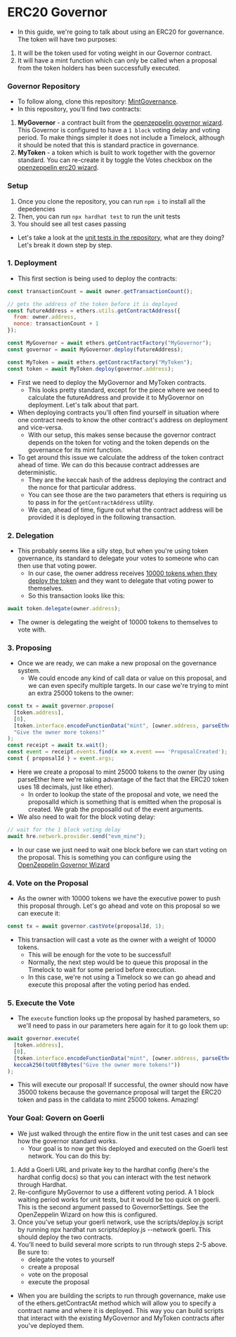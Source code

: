 # ERC20 Governor
- In this guide, we're going to talk about using an ERC20 for governance. The token will have two purposes:
1. It will be the token used for voting weight in our Governor contract.
1. It will have a mint function which can only be called when a proposal from the token holders has been successfully executed.

### Governor Repository
- To follow along, clone this repository: [MintGovernance](https://github.com/ChainShot/MintGovernance).
- In this repository, you'll find two contracts:
1. **MyGovernor** - a contract built from the [openzeppelin governor wizard](https://wizard.openzeppelin.com/#governor). This Governor is configured to have a ``1 block`` voting delay and voting period. To make things simpler it does not include a Timelock, although it should be noted that this is standard practice in governance.
1. **MyToken** - a token which is built to work together with the governor standard. You can re-create it by toggle the Votes checkbox on the [openzeppelin erc20 wizard](https://wizard.openzeppelin.com/#erc20).

### Setup
1. Once you clone the repository, you can run ``npm i`` to install all the depedencies
1. Then, you can run ``npx hardhat test`` to run the unit tests
1. You should see all test cases passing

- Let's take a look at the [unit tests in the repository](https://github.com/ChainShot/MintGovernance/blob/main/test/MyGovernor.js), what are they doing? Let's break it down step by step.

### 1. Deployment
- This first section is being used to deploy the contracts:
```js
const transactionCount = await owner.getTransactionCount();

// gets the address of the token before it is deployed
const futureAddress = ethers.utils.getContractAddress({
  from: owner.address,
  nonce: transactionCount + 1
});

const MyGovernor = await ethers.getContractFactory("MyGovernor");
const governor = await MyGovernor.deploy(futureAddress);

const MyToken = await ethers.getContractFactory("MyToken");
const token = await MyToken.deploy(governor.address);
```
- First we need to deploy the MyGovernor and MyToken contracts.
    - This looks pretty standard, except for the piece where we need to calculate the futureAddress and provide it to MyGovernor on deployment. Let's talk about that part.
- When deploying contracts you'll often find yourself in situation where one contract needs to know the other contract's address on deployment and vice-versa.
    - With our setup, this makes sense because the governor contract depends on the token for voting and the token depends on the governance for its mint function.
- To get around this issue we calculate the address of the token contract ahead of time. We can do this because contract addresses are deterministic.
    - They are the keccak hash of the address deploying the contract and the nonce for that particular address.
    - You can see those are the two parameters that ethers is requiring us to pass in for the ``getContractAddress`` utility.
    - We can, ahead of time, figure out what the contract address will be provided it is deployed in the following transaction.

### 2. Delegation
- This probably seems like a silly step, but when you're using token governance, its standard to delegate your votes to someone who can then use that voting power.
    - In our case, the owner address receives [10000 tokens when they deploy the token](https://github.com/ChainShot/MintGovernance/blob/main/contracts/MyToken.sol#L13) and they want to delegate that voting power to themselves.
    - So this transaction looks like this:
```js
await token.delegate(owner.address);
```
- The owner is delegating the weight of 10000 tokens to themselves to vote with.

### 3. Proposing
- Once we are ready, we can make a new proposal on the governance system.
    - We could encode any kind of call data or value on this proposal, and we can even specify multiple targets. In our case we're trying to mint an extra 25000 tokens to the owner:
```js
const tx = await governor.propose(
  [token.address],
  [0],
  [token.interface.encodeFunctionData("mint", [owner.address, parseEther("25000")])],
  "Give the owner more tokens!"
);
const receipt = await tx.wait();
const event = receipt.events.find(x => x.event === 'ProposalCreated');
const { proposalId } = event.args;
```
- Here we create a proposal to mint 25000 tokens to the owner (by using parseEther here we're taking advantage of the fact that the ERC20 token uses 18 decimals, just like ether).
    - In order to lookup the state of the proposal and vote, we need the proposalId which is something that is emitted when the proposal is created. We grab the proposalId out of the event arguments.
- We also need to wait for the block voting delay:
```js
// wait for the 1 block voting delay
await hre.network.provider.send("evm_mine");
```
- In our case we just need to wait one block before we can start voting on the proposal. This is something you can configure using the [OpenZeppelin Governor Wizard](https://wizard.openzeppelin.com/#governor)

### 4. Vote on the Proposal
- As the owner with 10000 tokens we have the executive power to push this proposal through. Let's go ahead and vote on this proposal so we can execute it:
```js
const tx = await governor.castVote(proposalId, 1);
```
- This transaction will cast a vote as the owner with a weight of 10000 tokens.
    - This will be enough for the vote to be successful!
    - Normally, the next step would be to queue this proposal in the Timelock to wait for some period before execution.
    - In this case, we're not using a Timelock so we can go ahead and execute this proposal after the voting period has ended.

### 5. Execute the Vote
- The ``execute`` function looks up the proposal by hashed parameters, so we'll need to pass in our parameters here again for it to go look them up:
```js
await governor.execute(
  [token.address],
  [0],
  [token.interface.encodeFunctionData("mint", [owner.address, parseEther("25000")])],
  keccak256(toUtf8Bytes("Give the owner more tokens!"))
);
```
- This will execute our proposal! If successful, the owner should now have 35000 tokens because the governance proposal will target the ERC20 token and pass in the calldata to mint 25000 tokens. Amazing!

### Your Goal: Govern on Goerli
- We just walked through the entire flow in the unit test cases and can see how the governor standard works.
    - Your goal is to now get this deployed and executed on the Goerli test network. You can do this by:
1. Add a Goerli URL and private key to the hardhat config (here's the hardhat config docs) so that you can interact with the test network through Hardhat.
1. Re-configure MyGovernor to use a different voting period. A 1 block waiting period works for unit tests, but it would be too quick on goerli. This is the second argument passed to GovernorSettings. See the OpenZeppelin Wizard on how this is configured.
1. Once you've setup your goerli network, use the scripts/deploy.js script by running npx hardhat run scripts/deploy.js --network goerli. This should deploy the two contracts.
1. You'll need to build several more scripts to run through steps 2-5 above. Be sure to:
    - delegate the votes to yourself
    - create a proposal
    - vote on the proposal
    - execute the proposal
- When you are building the scripts to run through governance, make use of the ethers.getContractAt method which will allow you to specify a contract name and where it is deployed. This way you can build scripts that interact with the existing MyGovernor and MyToken contracts after you've deployed them.
